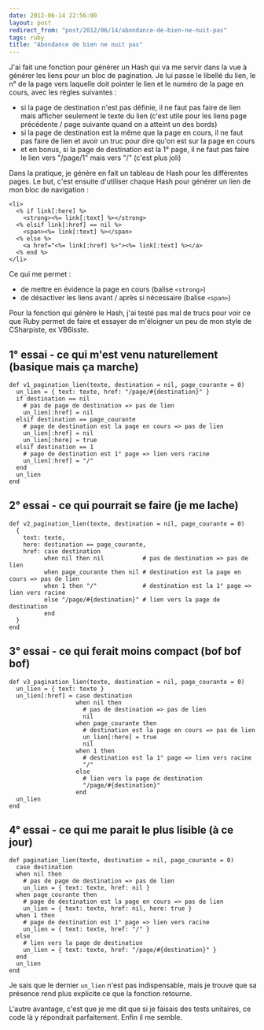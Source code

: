 ```yaml
---
date: 2012-06-14 22:56:00
layout: post
redirect_from: "post/2012/06/14/abondance-de-bien-ne-nuit-pas"
tags: ruby
title: "Abondance de bien ne nuit pas"
---
```


J'ai fait une fonction pour générer un Hash qui va me servir dans la vue à
générer les liens pour un bloc de pagination. Je lui passe le libellé du lien,
le n° de la page vers laquelle doit pointer le lien et le numéro de la page en
cours, avec les règles suivantes :

* si la page de destination n'est pas définie, il ne faut pas faire de lien
mais afficher seulement le texte du lien (c'est utile pour les liens page
précédente / page suivante quand on a atteint un des bords)
* si la page de destination est la même que la page en cours, il ne faut pas
faire de lien et avoir un truc pour dire qu'on est sur la page en cours
* et en bonus, si la page de destination est la 1° page, il ne faut pas faire
le lien vers "/page/1" mais vers "/" (c'est plus joli)

Dans la pratique, je génère en fait un tableau de Hash pour les différentes
pages. Le but, c'est ensuite d'utiliser chaque Hash pour générer un lien de mon
bloc de navigation :

```
<li>
  <% if link[:here] %>
    <strong><%= link[:text] %></strong>
  <% elsif link[:href] == nil %>
    <span><%= link[:text] %></span>
  <% else %>
    <a href="<%= link[:href] %>"><%= link[:text] %></a>
  <% end %>
</li>
```

Ce qui me permet :

* de mettre en évidence la page en cours (balise
`<strong>`)
* de désactiver les liens avant / après si nécessaire (balise
`<span>`)

Pour la fonction qui génère le Hash, j'ai testé pas mal de trucs pour voir
ce que Ruby permet de faire et essayer de m'éloigner un peu de mon style de
CSharpiste, ex VB6isste.

## 1° essai - ce qui m'est venu naturellement (basique mais ça marche)

```
def v1_pagination_lien(texte, destination = nil, page_courante = 0)
  un_lien = { text: texte, href: "/page/#{destination}" }
  if destination == nil
    # pas de page de destination => pas de lien
    un_lien[:href] = nil
  elsif destination == page_courante
    # page de destination est la page en cours => pas de lien
    un_lien[:href] = nil
    un_lien[:here] = true
  elsif destination == 1
    # page de destination est 1° page => lien vers racine
    un_lien[:href] = "/"
  end
  un_lien
end
```

## 2° essai - ce qui pourrait se faire (je me lache)

```
def v2_pagination_lien(texte, destination = nil, page_courante = 0)
  {
    text: texte,
    here: destination == page_courante,
    href: case destination
          when nil then nil           # pas de destination => pas de lien
          when page_courante then nil # destination est la page en cours => pas de lien
          when 1 then "/"             # destination est la 1° page => lien vers racine
          else "/page/#{destination}" # lien vers la page de destination
          end
  }
end
```

## 3° essai - ce qui ferait moins compact (bof bof bof)

```
def v3_pagination_lien(texte, destination = nil, page_courante = 0)
  un_lien = { text: texte }
  un_lien[:href] = case destination
                   when nil then
                     # pas de destination => pas de lien
                     nil
                   when page_courante then
                     # destination est la page en cours => pas de lien
                     un_lien[:here] = true
                     nil
                   when 1 then
                     # destination est la 1° page => lien vers racine
                     "/"
                   else
                     # lien vers la page de destination
                     "/page/#{destination}"
                   end
  un_lien
end
```

## 4° essai - ce qui me parait le plus lisible (à ce jour)

```
def pagination_lien(texte, destination = nil, page_courante = 0)
  case destination
  when nil then
    # pas de page de destination => pas de lien
    un_lien = { text: texte, href: nil }
  when page_courante then
    # page de destination est la page en cours => pas de lien
    un_lien = { text: texte, href: nil, here: true }
  when 1 then
    # page de destination est 1° page => lien vers racine
    un_lien = { text: texte, href: "/" }
  else
    # lien vers la page de destination
    un_lien = { text: texte, href: "/page/#{destination}" }
  end
  un_lien
end
```

Je sais que le dernier `un_lien` n'est pas indispensable, mais je
trouve que sa présence rend plus explicite ce que la fonction retourne.

L'autre avantage, c'est que je me dit que si je faisais des tests unitaires,
ce code là y répondrait parfaitement. Enfin il me semble.
